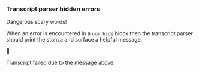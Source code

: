 
### Transcript parser hidden errors

Dangerous scary words!

When an error is encountered in a `ucm:hide` block
then the transcript parser should print the stanza
and surface a helpful message.



🛑

Transcript failed due to the message above.
